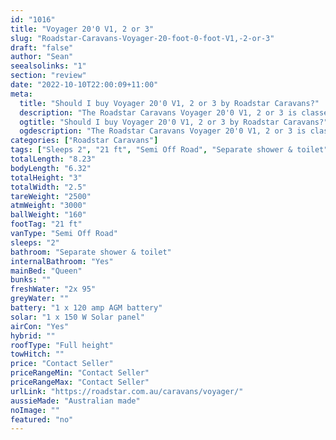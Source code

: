 ```yaml
---
id: "1016"
title: "Voyager 20'0 V1, 2 or 3"
slug: "Roadstar-Caravans-Voyager-20-foot-0-foot-V1,-2-or-3"
draft: "false"
author: "Sean"
seealsolinks: "1"
section: "review"
date: "2022-10-10T22:00:09+11:00"
meta:
  title: "Should I buy Voyager 20'0 V1, 2 or 3 by Roadstar Caravans?"
  description: "The Roadstar Caravans Voyager 20'0 V1, 2 or 3 is classed as Semi Off Road, and sleeps 2 people. It is Australian made and comes in at 21 ft. It generally has Separate shower & toilet."
  ogtitle: "Should I buy Voyager 20'0 V1, 2 or 3 by Roadstar Caravans?"
  ogdescription: "The Roadstar Caravans Voyager 20'0 V1, 2 or 3 is classed as Semi Off Road, and sleeps 2 people. It is Australian made and comes in at 21 ft. It generally has Separate shower & toilet."
categories: ["Roadstar Caravans"]
tags: ["Sleeps 2", "21 ft", "Semi Off Road", "Separate shower & toilet", "Full height", "Price Unknown"]
totalLength: "8.23"
bodyLength: "6.32"
totalHeight: "3"
totalWidth: "2.5"
tareWeight: "2500"
atmWeight: "3000"
ballWeight: "160"
footTag: "21 ft"
vanType: "Semi Off Road"
sleeps: "2"
bathroom: "Separate shower & toilet"
internalBathroom: "Yes"
mainBed: "Queen"
bunks: ""
freshWater: "2x 95"
greyWater: ""
battery: "1 x 120 amp AGM battery"
solar: "1 x 150 W Solar panel"
airCon: "Yes"
hybrid: ""
roofType: "Full height"
towHitch: ""
price: "Contact Seller"
priceRangeMin: "Contact Seller"
priceRangeMax: "Contact Seller"
urlLink: "https://roadstar.com.au/caravans/voyager/"
aussieMade: "Australian made"
noImage: ""
featured: "no"
---
```

